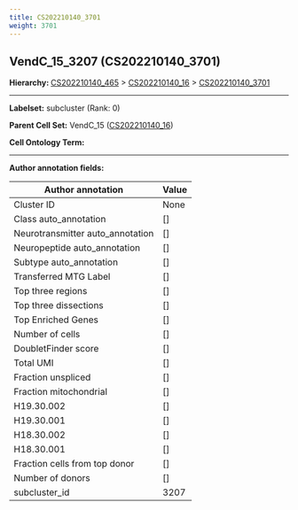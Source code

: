 ```yaml
---
title: CS202210140_3701
weight: 3701
---
```

## VendC_15_3207 (CS202210140_3701)
<b>Hierarchy: </b>
[CS202210140_465](cell_sets/CS202210140_465.md) >
[CS202210140_16](cell_sets/CS202210140_16.md) >
[CS202210140_3701](cell_sets/CS202210140_3701.md)

---


**Labelset:** subcluster (Rank: 0)

**Parent Cell Set:** VendC_15 ([CS202210140_16](cell_sets/CS202210140_16.md))



**Cell Ontology Term:** 

[MARKER GENES.]: #


---

[TRANSFERRED ANNOTATIONS.]: #


[AUTHOR ANNOTATION FIELDS.]: #


**Author annotation fields:**

| Author annotation | Value |
|-------------------|-------|
|Cluster ID|None|
|Class auto_annotation|[]|
|Neurotransmitter auto_annotation|[]|
|Neuropeptide auto_annotation|[]|
|Subtype auto_annotation|[]|
|Transferred MTG Label|[]|
|Top three regions|[]|
|Top three dissections|[]|
|Top Enriched Genes|[]|
|Number of cells|[]|
|DoubletFinder score|[]|
|Total UMI|[]|
|Fraction unspliced|[]|
|Fraction mitochondrial|[]|
|H19.30.002|[]|
|H19.30.001|[]|
|H18.30.002|[]|
|H18.30.001|[]|
|Fraction cells from top donor|[]|
|Number of donors|[]|
|subcluster_id|3207|
